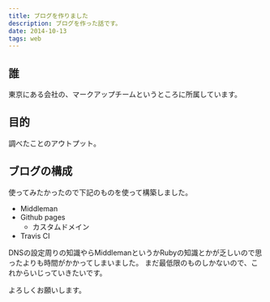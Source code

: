 ```yaml
---
title: ブログを作りました
description: ブログを作った話です。
date: 2014-10-13
tags: web
---
```


## 誰

東京にある会社の、マークアップチームというところに所属しています。


## 目的

調べたことのアウトプット。


## ブログの構成

使ってみたかったので下記のものを使って構築しました。

* Middleman
* Github pages
  * カスタムドメイン
* Travis CI

DNSの設定周りの知識やらMiddlemanというかRubyの知識とかが乏しいので思ったよりも時間がかかってしまいました。
まだ最低限のものしかないので、これからいじっていきたいです。

よろしくお願いします。